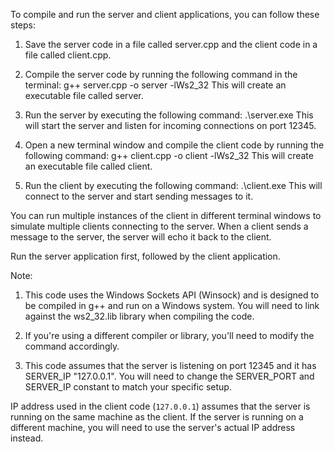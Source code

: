 To compile and run the server and client applications, you can follow these steps:

1. Save the server code in a file called server.cpp and the client code in a file called client.cpp.

2. Compile the server code by running the following command in the terminal:
g++ server.cpp -o server -lWs2_32
This will create an executable file called server.

3. Run the server by executing the following command:
.\server.exe
This will start the server and listen for incoming connections on port 12345.

4. Open a new terminal window and compile the client code by running the following command:
g++ client.cpp -o client -lWs2_32 
This will create an executable file called client.

5. Run the client by executing the following command:
.\client.exe 
This will connect to the server and start sending messages to it.

You can run multiple instances of the client in different terminal windows to simulate multiple clients connecting to the server. When a client sends a message to the server, the server will echo it back to the client.

Run the server application first, followed by the client application.

Note:
1. This code uses the Windows Sockets API (Winsock) and is designed to be compiled in g++ and run on a Windows system. You will need to link against the ws2_32.lib library when compiling the code.

2. If you're using a different compiler or library, you'll need to modify the command accordingly.

3. This code assumes that the server is listening on port 12345 and it has SERVER_IP "127.0.0.1". You will need to change the SERVER_PORT and SERVER_IP constant to match your specific setup.

IP address used in the client code (`127.0.0.1`) assumes that the server is running on the same machine as the client. If the server is running on a different machine, you will need to use the server's actual IP address instead.


